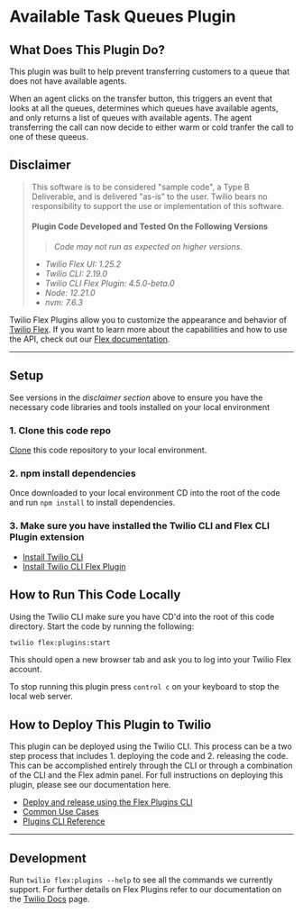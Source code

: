 # Available Task Queues Plugin

## What Does This Plugin Do?

This plugin was built to help prevent transferring customers to a queue that does not have available agents.

When an agent clicks on the transfer button, this triggers an event that looks at all the queues, determines which queues have available agents, and only returns a list of queues with available agents. The agent transferring the call can now decide to either warm or cold tranfer the call to one of these queeus.

## Disclaimer

> This software is to be considered "sample code", a Type B Deliverable, and is delivered "as-is" to the user. Twilio bears no responsibility to support the use or implementation of this software.
>
> #### Plugin Code Developed and Tested On the Following Versions
>
> > _Code may not run as expected on higher versions._
>
> - _Twilio Flex UI: 1.25.2_
> - _Twilio CLI: 2.19.0_
> - _Twilio CLI Flex Plugin: 4.5.0-beta.0_
> - _Node: 12.21.0_
> - _nvm: 7.6.3_

Twilio Flex Plugins allow you to customize the appearance and behavior of [Twilio Flex](https://www.twilio.com/flex). If you want to learn more about the capabilities and how to use the API, check out our [Flex documentation](https://www.twilio.com/docs/flex).

---

## Setup

See versions in the _disclaimer section_ above to ensure you have the necessary code libraries and tools installed on your local environment

### 1. Clone this code repo

[Clone](https://docs.github.com/en/github/creating-cloning-and-archiving-repositories/cloning-a-repository) this code repository to your local environment.

### 2. npm install dependencies

Once downloaded to your local environment CD into the root of the code and run `npm install` to install dependencies.

### 3. Make sure you have installed the Twilio CLI and Flex CLI Plugin extension

- [Install Twilio CLI](https://www.twilio.com/docs/twilio-cli/quickstart#install-twilio-cli)
- [Install Twilio CLI Flex Plugin](https://www.twilio.com/docs/twilio-cli/plugins)

## How to Run This Code Locally

Using the Twilio CLI make sure you have CD'd into the root of this code directory. Start the code by running the following:

```bash
twilio flex:plugins:start
```

This should open a new browser tab and ask you to log into your Twilio Flex account.

To stop running this plugin press `control c` on your keyboard to stop the local web server.

## How to Deploy This Plugin to Twilio

This plugin can be deployed using the Twilio CLI. This process can be a two step process that includes 1. deploying the code and 2. releasing the code. This can be accomplished entirely through the CLI or through a combination of the CLI and the Flex admin panel. For full instructions on deploying this plugin, please see our documentation here.

- [Deploy and release using the Flex Plugins CLI](https://www.twilio.com/docs/flex/developer/plugins/cli/deploy-and-release)
- [Common Use Cases](https://www.twilio.com/docs/flex/developer/plugins/cli/common-uses)
- [Plugins CLI Reference](https://www.twilio.com/docs/flex/developer/plugins/cli/reference)

---

## Development

Run `twilio flex:plugins --help` to see all the commands we currently support. For further details on Flex Plugins refer to our documentation on the [Twilio Docs](https://www.twilio.com/docs/flex/developer/plugins/cli) page.
